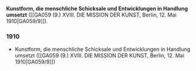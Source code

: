 **Kunstform, die menschliche Schicksale und Entwicklungen in Handlung umsetzt** ([[GA059 (9.) XVIII. DIE MISSION DER KUNST, Berlin, 12. Mai 1910|GA059/9]]).

### 1910
- Kunstform, die menschliche Schicksale und Entwicklungen in Handlung umsetzt ([[GA059 (9.) XVIII. DIE MISSION DER KUNST, Berlin, 12. Mai 1910|GA059/9]])